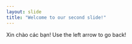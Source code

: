 ```yaml
---
layout: slide
title: "Welcome to our second slide!"
---
```

Xin chào các bạn!
Use the left arrow to go back!
